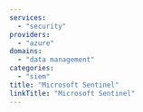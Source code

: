 ```yaml
---
services:
  - "security"
providers:
  - "azure"
domains:
  - "data management"
categories:
  - "siem"
title: "Microsoft Sentinel"
linkTitle: "Microsoft Sentinel"
---
```

